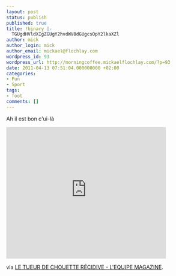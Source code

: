 ```yaml
---
layout: post
status: publish
published: true
title: !binary |-
  TGUgdHVldXIgZGUgY2hvdWV0dGUgcsOpY2lkaXZl
author: mick
author_login: mick
author_email: mickael@flochlay.com
wordpress_id: 93
wordpress_url: http://morningcoffee.mickaelflochlay.com/?p=93
date: 2011-04-13 07:51:04.000000000 +02:00
categories:
- Fun
- Sport
tags:
- foot
comments: []
---
```

Ah il est bon c'ui-là

<iframe title="YouTube video player" width="425" height="349" src="http://www.youtube.com/embed/CLyOE5j25WY" frameborder="0" allowfullscreen></iframe>

via <a href="http://www.lequipemag.fr/EquipeMag/Insolite/le-tueur-de-chouette-recidive-20110412_105923.html">LE TUEUR DE CHOUETTE RÉCIDIVE - L'EQUIPE MAGAZINE</a>.
